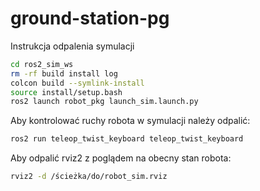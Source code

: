 # ground-station-pg

Instrukcja odpalenia symulacji

```bash
cd ros2_sim_ws
rm -rf build install log
colcon build --symlink-install
source install/setup.bash
ros2 launch robot_pkg launch_sim.launch.py
```

Aby kontrolować ruchy robota w symulacji należy odpalić:
```bash
ros2 run teleop_twist_keyboard teleop_twist_keyboard
```

Aby odpalić rviz2 z poglądem na obecny stan robota:
```bash
rviz2 -d /ścieżka/do/robot_sim.rviz
```
